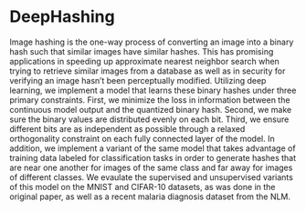 # DeepHashing
Image hashing is the one-way process of converting an image into a binary hash such that similar images have similar hashes. This has promising applications in speeding up approximate nearest neighbor search when trying to retrieve similar images from a database as well as in security for verifying an image hasn’t been perceptually modified. Utilizing deep learning, we implement a model that learns these binary hashes under three primary constraints. First, we minimize the loss in information between the continuous model output and the quantized binary hash. Second, we make sure the binary values are distributed evenly on each bit. Third, we ensure different bits are as independent as possible through a relaxed orthogonality constraint on each fully connected layer of the model. In addition, we implement a variant of the same model that takes advantage of training data labeled for classification tasks in order to generate hashes that are near one another for images of the same class and far away for images of different classes. We evaulate the supervised and unsupervised variants of this model on the MNIST and CIFAR-10 datasets, as was done in the original paper, as well as a recent malaria diagnosis dataset from the NLM.
